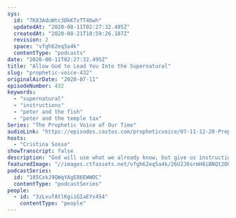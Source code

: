 ```yaml
---
sys:
  id: "7K83AduWtc3DkKTxTT4bwh"
  updatedAt: "2020-08-11T02:27:32.495Z"
  createdAt: "2020-08-21T18:59:26.187Z"
  revision: 2
  space: "vfgh62eq5a4k"
  contentType: "podcasts"
date: "2020-08-11T02:27:32.495Z"
title: "Allow God to Lead You Into the Supernatural"
slug: "prophetic-voice-432"
originalAirDate: "2020-07-11"
episodeNumber: 432
keywords:
  - "supernatural"
  - "instructions"
  - "peter and the fish"
  - "peter and the temple tax"
Series: "The Prophetic Voice of Our Time"
audioLink: "https://episodes.castos.com/propheticvoice/07-11-12-20-Prophetic-Voice-of-our-Time-[mixdown]-01.mp3"
hosts:
  - "Cristina Sosso"
showTranscript: false
description: "God will use what we already know, but give us instructions to make the results supernatural, just like when Peter fished for the temple tax. Continue to fully trust and seek Him out in all that you do."
featuredImage: "//images.ctfassets.net/vfgh62eq5a4k/26U2J6srmH8iBNQt2OQZF4/ee02e51292f3cfe43c54d751d9d27576/pexels-quang-nguyen-vinh-2132108__1_.jpg"
podcastSeries:
  id: "185CxkJ9QWqYAgE86EWWOC"
  contentType: "podcastSeries"
people:
  - id: "3zLvufAtlKgiiGIaEYs4S4"
    contentType: "people"
---
```


